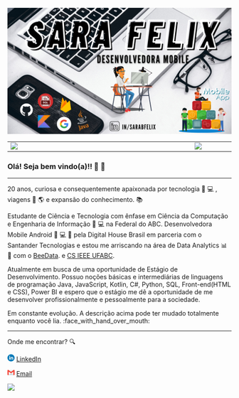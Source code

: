 ![capa github](https://github.com/sarafelix25/sarafelix/blob/master/imagens/sarafelix.png)  


<center>
  <table>
    <tr>
        <td><img width="400px" align="left" src="https://github-readme-stats.vercel.app/api/top-langs/?username=sarafelix25&hide=html&layout=compact&theme=buefy" /></td>
        <td><img width="495px" align="left" src="https://github-readme-stats.vercel.app/api?username=sarafelix25&theme=buefy"/></td>
    </tr>   
  </table>
</center>  

### Olá! Seja bem vindo(a)!! :rocket: :partying_face: 
---

20 anos, curiosa e consequentemente apaixonada por tecnologia :woman: :computer: , viagens :school_satchel: :earth_americas: e expansão do conhecimento. :books: 

Estudante de Ciência e Tecnologia com ênfase em Ciência da Computação e Engenharia de Informação :raising_hand: :computer: na Federal do ABC. Desenvolvedora Mobile Android  :iphone: :computer: :calling: pela Digital House Brasil em parceria com o Santander Tecnologias e estou me arriscando na área de Data Analytics :bar_chart: :card_index: com o <a href="https://www.linkedin.com/company/beedata-usp/mycompany/"></a> [BeeData](https://www.linkedin.com/company/beedata-usp/mycompany/). e <a href="https://github.com/ieeecsufabc"></a> [CS IEEE UFABC](https://github.com/ieeecsufabc).

Atualmente em busca de uma oportunidade de Estágio de Desenvolvimento. Possuo noções básicas e intermediárias de linguagens de programação Java, JavaScript, Kotlin, C#, Python, SQL, Front-end(HTML e CSS), Power BI e espero que o estágio me dê a oportunidade de me desenvolver profissionalmente e pessoalmente para a sociedade.

Em constante evolução. A descrição acima pode ter mudado totalmente enquanto você lia. :face_with_hand_over_mouth: 

---

Onde me encontrar? :mag:  

<a href="https://www.linkedin.com/in/sarabfelix"><img src="https://github.com/sarafelix25/sarafelix/blob/master/imagens/linkedin.png" width="16"></img></a> [LinkedIn](https://www.linkedin.com/in/sarabfelix)  

<a href="mailto:sarabfelix1@gmail.com"><img src="https://github.com/sarafelix25/sarafelix/blob/master/imagens/gmail.png" width="16"></img></a> [Email](mailto:sarabfelix1@gmail.com)  

![](https://komarev.com/ghpvc/?username=sarafelix25&color=blue&style=flat)

